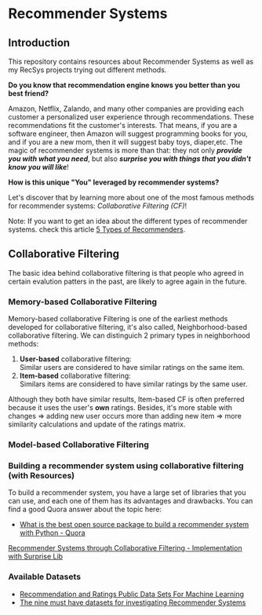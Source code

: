 # Recommender Systems
## Introduction
This repository contains resources about Recommender Systems as well as my RecSys projects trying out different methods.

**Do you know that recommendation engine knows you better than you best friend?** 

Amazon, Netflix, Zalando, and many other companies are providing each customer a personalized user experience through recommendations. These recommendations fit the customer's interests. That means, if you are a software engineer, then Amazon will suggest programming books for you, and if you are a new mom, then it will suggest baby toys, diaper,etc. 
The magic of recommender systems is more than that: they not only ***provide you with what you need***, but also ***surprise you with things that you didn't know you will like***!

**How is this unique "You" leveraged by recommender systems?**

Let's discover that by learning more about one of the most famous methods for recommender systems: *Collaborative Filtering (CF)*!

Note: If you want to get an idea about the different types of recommender systems. check this article [5 Types of Recommenders](https://www.datasciencecentral.com/profiles/blogs/5-types-of-recommenders).

## Collaborative Filtering 
The basic idea behind collaborative filtering is that people who agreed in certain evalution patters in the past, are likely to agree again in the future.

### Memory-based Collaborative Filtering
Memory-based collaborative Filtering is one of the earliest methods developed for collaborative filtering, it's also called, Neighborhood-based collaborative filtering. We can distinguich 2 primary types in neighborhood methods:
1. **User-based** collaborative filtering:<br>
   Similar users are considered to have similar ratings on the same item.
2. **Item-based** collaborative filtering:<br>
   Similars items are considered to have similar ratings by the same user. <br>
   
Although they both have similar results, Item-based CF is often preferred because it uses the user's **own** ratings. Besides, it's more stable with changes => adding new user occurs more than adding new item => more similarity calculations and update of the ratings matrix.
### Model-based Collaborative Filtering

### Building a recommender system using collaborative filtering (with Resources)

To build a recommender system, you have a large set of libraries that you can use, and each one of them has its advantages and drawbacks.
You can find a good Quora answer about the topic here:

* [What is the best open source package to build a recommender system with Python - Quora](https://www.quora.com/What-is-the-best-open-source-package-to-build-a-recommender-system-in-Python/answer/Xavier-Amatriain?srid=hpTX9)

[Recommender Systems through Collaborative Filtering - Implementation with Surprise Lib](https://blog.dominodatalab.com/recommender-systems-collaborative-filtering/)


### Available Datasets

* [Recommendation and Ratings Public Data Sets For Machine Learning](https://gist.github.com/entaroadun/1653794)
* [The nine must have datasets for investigating Recommender Systems](https://gab41.lab41.org/the-nine-must-have-datasets-for-investigating-recommender-systems-ce9421bf981c)
